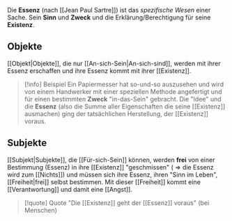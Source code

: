 Die **Essenz** (nach [[Jean Paul Sartre]]) ist das _spezifische Wesen_ einer Sache. Sein **Sinn** und **Zweck** und die Erklärung/Berechtigung für seine **Existenz**.
## Objekte
[[Objekt|Objekte]], die nur [[An-sich-Sein|An-sich-sind]], werden mit ihrer Essenz erschaffen und ihre Essenz kommt mit ihrer [[Existenz]].
>[!info] Beispiel
>Ein Papiermesser hat so-und-so auszusehen und wird von einem Handwerker mit einer speziellen Methode angefertigt und für einen bestimmten **Zweck** "in-das-Sein" gebracht.
>Die "Idee" und die **Essenz** (also die Summe aller Eigenschaften die seine [[Existenz]] ausmachen) ging der tatsächlichen Herstellung, der [[Existenz]] voraus.
## Subjekte
[[Subjekt|Subjekte]], die [[Für-sich-Sein]] können, werden **frei** von einer Bestimmung (Essenz) in ihre [[Existenz]] "geschmissen" ( ⇒ die Essenz wird zum [[Nichts]]) und müssen sich ihre Essenz, ihren "Sinn im Leben", [[Freiheit|frei]] selbst bestimmen.
Mit dieser [[Freiheit]] kommt eine [[Verantwortung]] und damit eine [[Angst]].
>[!quote] Quote
>"Die [[Existenz]] geht der [[Essenz]] voraus" (bei Menschen)
